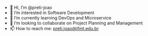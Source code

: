 - 👋 Hi, I’m @preti-joao
- 👀 I’m interested in Software Development
- 🌱 I’m currently learning DevOps and Microservice
- 💞️ I’m looking to collaborate on Project Planning and Management
- 📫 How to reach me: preti.joao@ifmt.edu.br

<!---
preti-joao/preti-joao is a ✨ special ✨ repository because its `README.md` (this file) appears on your GitHub profile.
You can click the Preview link to take a look at your changes.
--->
